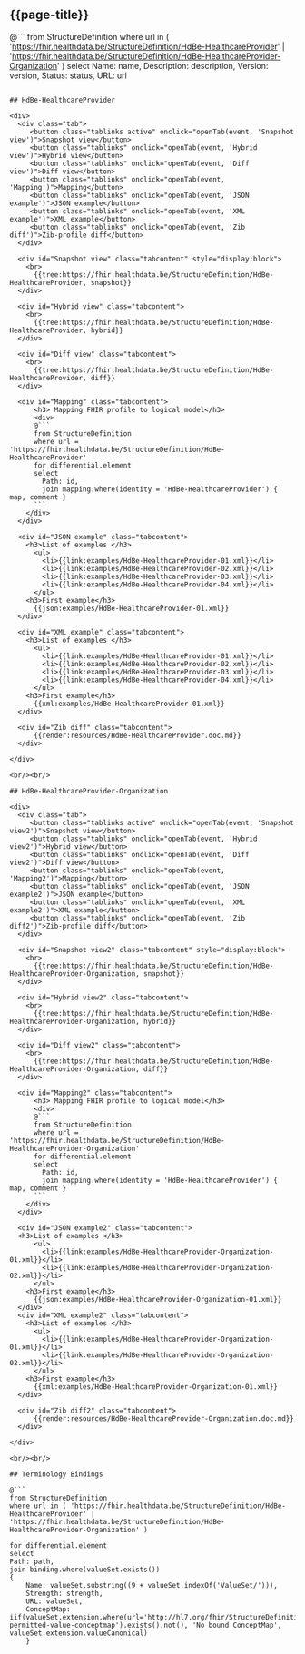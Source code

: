 ## {{page-title}}

@```
from StructureDefinition
where url in ( 'https://fhir.healthdata.be/StructureDefinition/HdBe-HealthcareProvider' | 'https://fhir.healthdata.be/StructureDefinition/HdBe-HealthcareProvider-Organization' )
select 
Name: name,
Description: description,
Version: version,
Status: status,
URL: url
```

## HdBe-HealthcareProvider

<div>
  <div class="tab">
     <button class="tablinks active" onclick="openTab(event, 'Snapshot view')">Snapshot view</button>
     <button class="tablinks" onclick="openTab(event, 'Hybrid view')">Hybrid view</button>
     <button class="tablinks" onclick="openTab(event, 'Diff view')">Diff view</button>
     <button class="tablinks" onclick="openTab(event, 'Mapping')">Mapping</button>
     <button class="tablinks" onclick="openTab(event, 'JSON example')">JSON example</button>
     <button class="tablinks" onclick="openTab(event, 'XML example')">XML example</button>
     <button class="tablinks" onclick="openTab(event, 'Zib diff')">Zib-profile diff</button>
  </div>

  <div id="Snapshot view" class="tabcontent" style="display:block">
    <br>
      {{tree:https://fhir.healthdata.be/StructureDefinition/HdBe-HealthcareProvider, snapshot}}
  </div>

  <div id="Hybrid view" class="tabcontent">
    <br>
      {{tree:https://fhir.healthdata.be/StructureDefinition/HdBe-HealthcareProvider, hybrid}}
  </div>

  <div id="Diff view" class="tabcontent">
    <br>
      {{tree:https://fhir.healthdata.be/StructureDefinition/HdBe-HealthcareProvider, diff}}
  </div>

  <div id="Mapping" class="tabcontent">      
      <h3> Mapping FHIR profile to logical model</h3>
      <div>
      @```
      from StructureDefinition
      where url = 'https://fhir.healthdata.be/StructureDefinition/HdBe-HealthcareProvider'
      for differential.element 
      select 
        Path: id,
        join mapping.where(identity = 'HdBe-HealthcareProvider') { map, comment }
      ```
    </div>
  </div>

  <div id="JSON example" class="tabcontent">
    <h3>List of examples </h3>
      <ul>
        <li>{{link:examples/HdBe-HealthcareProvider-01.xml}}</li>
        <li>{{link:examples/HdBe-HealthcareProvider-02.xml}}</li>
        <li>{{link:examples/HdBe-HealthcareProvider-03.xml}}</li>
        <li>{{link:examples/HdBe-HealthcareProvider-04.xml}}</li>
      </ul>
    <h3>First example</h3>
      {{json:examples/HdBe-HealthcareProvider-01.xml}}
  </div>

  <div id="XML example" class="tabcontent">
    <h3>List of examples </h3>
      <ul>
        <li>{{link:examples/HdBe-HealthcareProvider-01.xml}}</li>
        <li>{{link:examples/HdBe-HealthcareProvider-02.xml}}</li>
        <li>{{link:examples/HdBe-HealthcareProvider-03.xml}}</li>
        <li>{{link:examples/HdBe-HealthcareProvider-04.xml}}</li>
      </ul>
    <h3>First example</h3>
      {{xml:examples/HdBe-HealthcareProvider-01.xml}}
  </div>

  <div id="Zib diff" class="tabcontent">
      {{render:resources/HdBe-HealthcareProvider.doc.md}}
  </div>

</div>

<br/><br/> 

## HdBe-HealthcareProvider-Organization

<div>
  <div class="tab">
     <button class="tablinks active" onclick="openTab(event, 'Snapshot view2')">Snapshot view</button>
     <button class="tablinks" onclick="openTab(event, 'Hybrid view2')">Hybrid view</button>
     <button class="tablinks" onclick="openTab(event, 'Diff view2')">Diff view</button>
     <button class="tablinks" onclick="openTab(event, 'Mapping2')">Mapping</button>
     <button class="tablinks" onclick="openTab(event, 'JSON example2')">JSON example</button>
     <button class="tablinks" onclick="openTab(event, 'XML example2')">XML example</button>
     <button class="tablinks" onclick="openTab(event, 'Zib diff2')">Zib-profile diff</button>
  </div>

  <div id="Snapshot view2" class="tabcontent" style="display:block">
    <br>
      {{tree:https://fhir.healthdata.be/StructureDefinition/HdBe-HealthcareProvider-Organization, snapshot}}
  </div>

  <div id="Hybrid view2" class="tabcontent">
    <br>
      {{tree:https://fhir.healthdata.be/StructureDefinition/HdBe-HealthcareProvider-Organization, hybrid}}
  </div>

  <div id="Diff view2" class="tabcontent">
    <br>
      {{tree:https://fhir.healthdata.be/StructureDefinition/HdBe-HealthcareProvider-Organization, diff}}
  </div>

  <div id="Mapping2" class="tabcontent">      
      <h3> Mapping FHIR profile to logical model</h3>
      <div>
      @```
      from StructureDefinition
      where url = 'https://fhir.healthdata.be/StructureDefinition/HdBe-HealthcareProvider-Organization'
      for differential.element 
      select 
        Path: id,
        join mapping.where(identity = 'HdBe-HealthcareProvider') { map, comment }
      ```
    </div>
  </div>

  <div id="JSON example2" class="tabcontent">
  <h3>List of examples </h3>
      <ul>
        <li>{{link:examples/HdBe-HealthcareProvider-Organization-01.xml}}</li>
        <li>{{link:examples/HdBe-HealthcareProvider-Organization-02.xml}}</li>
      </ul>
    <h3>First example</h3>
      {{json:examples/HdBe-HealthcareProvider-Organization-01.xml}}
  </div>
  <div id="XML example2" class="tabcontent">
    <h3>List of examples </h3>
      <ul>
        <li>{{link:examples/HdBe-HealthcareProvider-Organization-01.xml}}</li>
        <li>{{link:examples/HdBe-HealthcareProvider-Organization-02.xml}}</li>
      </ul>
    <h3>First example</h3>
      {{xml:examples/HdBe-HealthcareProvider-Organization-01.xml}}
  </div>

  <div id="Zib diff2" class="tabcontent">
      {{render:resources/HdBe-HealthcareProvider-Organization.doc.md}}
  </div>

</div>

<br/><br/> 

## Terminology Bindings

@```
from StructureDefinition
where url in ( 'https://fhir.healthdata.be/StructureDefinition/HdBe-HealthcareProvider' | 'https://fhir.healthdata.be/StructureDefinition/HdBe-HealthcareProvider-Organization' )

for differential.element
select
Path: path,
join binding.where(valueSet.exists())
{
	Name: valueSet.substring((9 + valueSet.indexOf('ValueSet/'))),
	Strength: strength,
	URL: valueSet,
	ConceptMap: iif(valueSet.extension.where(url='http://hl7.org/fhir/StructureDefinition/11179-permitted-value-conceptmap').exists().not(), 'No bound ConceptMap', valueSet.extension.valueCanonical)
	}
```  